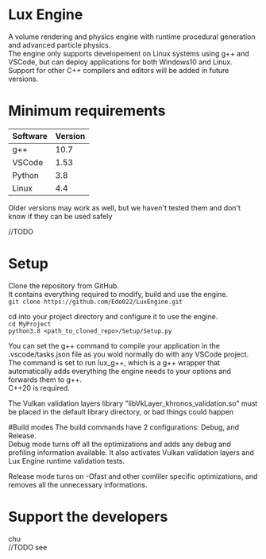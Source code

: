 # Lux Engine
A volume rendering and physics engine with runtime procedural generation and advanced particle physics.  
The engine only supports developement on Linux systems using g++ and VSCode,
but can deploy applications for both Windows10 and Linux.  
Support for other C++ compilers and editors will be added in future versions.

# Minimum requirements
| Software|Version|
|---------|-------|
| g++     | 10.7  |
| VSCode  | 1.53  |
| Python  | 3.8   |
| Linux   | 4.4   |

Older versions may work as well, but we haven't tested them and don't know if they can be used safely

//TODO

# Setup
Clone the repository from GitHub.  
It contains everything required to modify, build and use the engine.  
`git clone https://github.com/Edo022/LuxEngine.git`

cd into your project directory and configure it to use the engine.  
`cd MyProject`  
`python3.8 <path_to_cloned_repo>/Setup/Setup.py`

You can set the g++ command to compile your application in the .vscode/tasks.json file as you wold normally do with any VSCode project.  
The command is set to run lux_g++, which is a g++ wrapper that automatically adds everything the engine needs to your options and forwards them to g++.  
C++20 is required.

The Vulkan validation layers library "libVkLayer_khronos_validation.so" must be placed in the default library directory, or bad things could happen

#Build modes
The build commands have 2 configurations: Debug, and Release.  
Debug mode turns off all the optimizations and adds any debug and profiling information available.
It also activates Vulkan validation layers and Lux Engine runtime validation tests.  


Release mode turns on -Ofast and other comliler specific optimizations, and removes all the unnecessary informations.


# Support the developers
chu  
//TODO
see
